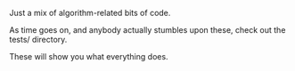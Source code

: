Just a mix of algorithm-related bits of code.

As time goes on, and anybody actually stumbles upon these, check out the tests/ directory.

These will show you what everything does.

